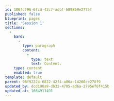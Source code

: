 ```yaml
---
id: 106fcf96-6fcd-43c7-adbf-689869e2775f
published: false
blueprint: pages
title: 'Session 1'
sections:
  -
    bard:
      -
        type: paragraph
        content:
          -
            type: text
            text: Content.
    type: content
    enabled: true
template: default
parent: 96f92224-6822-42f4-a06a-14260ce278f9
updated_by: dcd190a9-db32-4705-ad6a-2795ef6f415b
updated_at: 1664911491
---
```

